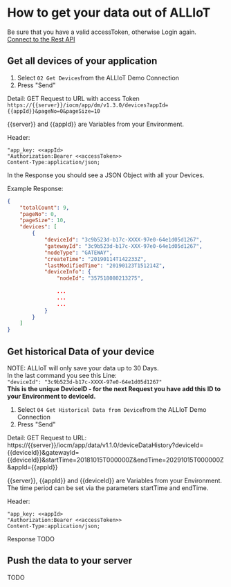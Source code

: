 # How to get your data out of ALLIoT

Be sure that you have a valid accessToken, otherwise Login again.  
[Connect to the Rest API](06_Connect_to_REST_API.md)

## Get all devices of your application

1. Select `02 Get Devices`from the ALLIoT Demo Connection
2. Press "Send"

Detail: 
GET Request to URL with access Token  
`https://{{server}}/iocm/app/dm/v1.3.0/devices?appId={{appId}}&pageNo=0&pageSize=10  `  

{{server}} and {{appId}} are Variables from your Environment.

Header:   
```
"app_key: <<appId>
"Authorization:Bearer <<accessToken>> 
Content-Type:application/json;
```

In the Response you should see a JSON Object with all your Devices.

Example Response:
```json
{
    "totalCount": 9,
    "pageNo": 0,
    "pageSize": 10,
    "devices": [
        {
            "deviceId": "3c9b523d-b17c-XXXX-97e0-64e1d05d1267",
            "gatewayId": "3c9b523d-b17c-XXX-97e0-64e1d05d1267",
            "nodeType": "GATEWAY",
            "createTime": "20190114T142233Z",
            "lastModifiedTime": "20190123T151214Z",
            "deviceInfo": {
                "nodeId": "357518080213275",
                
                ...
                ...
                ...
            }
        }
    ]
}
```




## Get historical Data of your device

NOTE: ALLIoT will only save your data up to 30 Days.  
In the last command you see this Line:  
`"deviceId": "3c9b523d-b17c-XXXX-97e0-64e1d05d1267"`  
**This is the unique DeviceID - for the next Request you have add this ID to your Environment to deviceId.**

1. Select `04 Get Historical Data from Device`from the ALLIoT Demo Connection
2. Press "Send"

Detail:
GET Request to URL:
https://{{server}}/iocm/app/data/v1.1.0/deviceDataHistory?deviceId={{deviceId}}&gatewayId={{deviceId}}&startTime=20181015T000000Z&endTime=20291015T000000Z&appId={{appId}}

{{server}}, {{appId}} and {{deviceId}} are Variables from your Environment.
The time period can be set via the parameters startTime and endTime.

Header:   
```
"app_key: <<appId>
"Authorization:Bearer <<accessToken>> 
Content-Type:application/json;
```

Response TODO



## Push the data to your server
TODO
